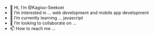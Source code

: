 - 👋 Hi, I’m @Kagiso-Seekoei
- 👀 I’m interested in ... web development and mobile app development
- 🌱 I’m currently learning ... javascript
- 💞️ I’m looking to collaborate on ...
- 📫 How to reach me ... 

<!---
Kagiso-Seekoei/Kagiso-Seekoei is a ✨ special ✨ repository because its `README.md` (this file) appears on your GitHub profile.
You can click the Preview link to take a look at your changes.
--->
